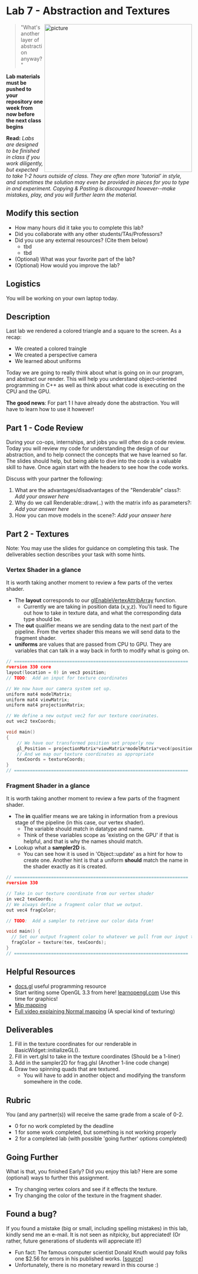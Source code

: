# Lab 7 - Abstraction and Textures

<img align="right" src="http://www.mshah.io/comp/Spring18/graphics/Lecture/6/lecture.PNG" width="400px" alt="picture">

> "What's another layer of abstraction anyway?"

**Lab materials must be pushed to your repository one week from now before the next class begins**

**Read:** *Labs are designed to be finished in class if you work diligently, but expected to take 1-2 hours outside of class. They are often more 'tutorial' in style, and sometimes the solution may even be provided in pieces for you to type in and experiment. Copying & Pasting is discouraged however--make mistakes, play, and you will further learn the material.*

## Modify this section

- How many hours did it take you to complete this lab?
- Did you collaborate with any other students/TAs/Professors?
- Did you use any external resources? (Cite them below)
  - tbd
  - tbd
- (Optional) What was your favorite part of the lab?
- (Optional) How would you improve the lab?

## Logistics

You will be working on your own laptop today.

## Description

Last lab we rendered a colored triangle and a square to the screen. As a recap:

- We created a colored traingle
- We created a perspective camera
- We learned about uniforms

Today we are going to really think about what is going on in our program, and abstract our render. This will help you understand object-oriented programming in C++ as well as think about what code is executing on the CPU and the GPU.

**The good news**: For part 1 I have already done the abstraction. You will have to learn how to use it however!

## Part 1 - Code Review

During your co-ops, internships, and jobs you will often do a code review. Today you will review my code for understanding the design of our abstraction, and to help connect the concepts that we have learned so far. The slides should help, but being able to dive into the code is a valuable skill to have. Once again start with the headers to see how the code works. 

Discuss with your partner the following:

1. What are the advantages/disadvantages of the "Renderable" class?: *Add your answer here*
2. Why do we call Renderable::draw(..) with the matrix info as parameters?: *Add your answer here*
3. How you can move models in the scene?: *Add your answer here*

## Part 2 - Textures

Note: You may use the slides for guidance on completing this task. The deliverables section describes your task with some hints.

### Vertex Shader in a glance

It is worth taking another moment to review a few parts of the vertex shader.

* The **layout** corresponds to our [glEnableVertexAttribArray](http://docs.gl/gl3/glEnableVertexAttribArray) function.
  * Currently we are taking in position data (x,y,z). You'll need to figure out how to take in texture data, and what the corresponding data type should be.
* The **out** qualifier means we are sending data to the next part of the pipeline. From the vertex shader this means we will send data to the fragment shader.
* **uniforms** are values that are passed from CPU to GPU. They are variables that can talk in a way back in forth to modify what is going on.


```c
// ==================================================================
#version 330 core
layout(location = 0) in vec3 position;
// TODO:  Add an input for texture coordinates

// We now have our camera system set up.
uniform mat4 modelMatrix;
uniform mat4 viewMatrix;
uniform mat4 projectionMatrix;

// We define a new output vec2 for our texture coorinates.
out vec2 texCoords;

void main()
{
    // We have our transformed position set properly now
    gl_Position = projectionMatrix*viewMatrix*modelMatrix*vec4(position, 1.0);
    // And we map our texture coordinates as appropriate
    texCoords = textureCoords;
}
// ==================================================================

```

### Fragment Shader in a glance

It is worth taking another moment to review a few parts of the fragment shader.

* The **in** qualifier means we are taking in information from a previous stage of the pipeline (in this case, our vertex shader).
  * The variable should match in datatype and name.
  * Think of these variables scope as 'existing on the GPU' if that is helpful, and that is why the names should match.
* Lookup what a **sampler2D** is.
  * You can see how it is used in 'Object::update' as a hint for how to create one. Another hint is that a uniform **should** match the name in the shader exactly as it is created.

```c
// ==================================================================
#version 330

// Take in our texture coordinate from our vertex shader
in vec2 texCoords;
// We always define a fragment color that we output.
out vec4 fragColor;

// TODO:  Add a sampler to retrieve our color data from!

void main() {
  // Set our output fragment color to whatever we pull from our input texture (Note, change 'tex' to whatever the sampler is named)
  fragColor = texture(tex, texCoords);
}
// ==================================================================

```

## Helpful Resources

- [docs.gl](http://docs.gl/) useful programming resource
- Start writing some OpenGL 3.3 from here! [learnopengl.com](https://learnopengl.com/) Use this time for graphics!
- [Mip mapping](http://www.tomshardware.co.uk/ati,review-965-2.html)
- [Full video explaining Normal mapping](https://www.youtube.com/watch?v=6_-NNKc4lrk) (A special kind of texturing)

## Deliverables

1. Fill in the texture coordinates for our renderable in BasicWidget::initializeGL().
2. Fill in vert.glsl to take in the texture coordinates (Should be a 1-liner)
3. Add in the sampler2D for frag.glsl (Another 1-line code change)
4. Draw two spinning quads that are textured.
      - You will have to add in another object and modifying the transform somewhere in the code.

## Rubric

You (and any partner(s)) will receive the same grade from a scale of 0-2.

- 0 for no work completed by the deadline
- 1 for some work completed, but something is not working properly
- 2 for a completed lab (with possible 'going further' options completed)

## Going Further

What is that, you finished Early? Did you enjoy this lab? Here are some (optional) ways to further this assignment.

- Try changing vertex colors and see if it effects the texture.
- Try changing the color of the texture in the fragment shader.

## Found a bug?

If you found a mistake (big or small, including spelling mistakes) in this lab, kindly send me an e-mail. It is not seen as nitpicky, but appreciated! (Or rather, future generations of students will appreciate it!)

- Fun fact: The famous computer scientist Donald Knuth would pay folks one $2.56 for errors in his published works. [[source](https://en.wikipedia.org/wiki/Knuth_reward_check)]
- Unfortunately, there is no monetary reward in this course :)
